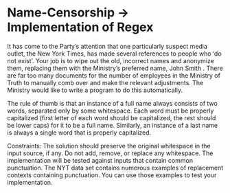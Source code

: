 # Name-Censorship -> Implementation of Regex
 It has come to the Party’s attention that one particularly suspect media outlet, the New York Times, has made several references to people who ‘do not exist’. Your job is to wipe out the old, incorrect names and anonymize them, replacing them with the Ministry’s preferred name, John Smith . There are far too many documents for the number of employees in the Ministry of Truth to manually comb over and make the relevant adjustments. The Ministry would like to write a program to do this automatically.
 
The rule of thumb is that an instance of a full name always consists of two words, separated only by some whitespace. Each word must be properly capitalized (first letter of each word should be capitalized, the rest should be lower caps) for it to be a full name. Similarly, an instance of a last name is always a single word that is properly capitalized.

Constraints:
The solution should preserve the original whitespace in the input source, if any. Do not add, remove, or replace any whitespace.
The implementation will be tested against inputs that contain common punctuation. The NYT data set contains numerous examples of replacement contexts containing punctuation. You can use those examples to test your implementation.
